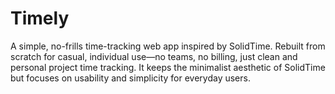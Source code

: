 # Timely
A simple, no-frills time-tracking web app inspired by SolidTime. Rebuilt from scratch for casual, individual use—no teams, no billing, just clean and personal project time tracking. It keeps the minimalist aesthetic of SolidTime but focuses on usability and simplicity for everyday users.
